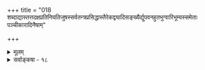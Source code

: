 +++
title = "018 शब्दाद्यास्तत्तदक्षप्रतिनियतिजुषस्सर्वतन्त्रप्रसिद्धास्तैरेकद्व्यादिसङ्ख्यैर्द्युपवनहुतभुग्वारिभूम्यस्समेताः पञ्चीकारादिनैषाम्"

+++
<details><summary>मूलम्</summary>

शब्दाद्यास्तत्तदक्षप्रतिनियतिजुषस्सर्वतन्त्रप्रसिद्धास्तैरेकद्व्यादिसंख्यैर्द्युपवनहुतभुग्वारिभूम्यस्समेताः ।  
पञ्चीकारादिनैषां विनिमितगुणता व्योमनैल्यादिबोधे तद्योगात्तत्र तत्तद्गुणजनिरिति चेन्नान्यथाऽत्रोपपत्तेः ॥ १८ ॥
</details>

<details><summary>सर्वाङ्कषा - १८</summary>

गुणत्रयनिरूपणानन्तरं शब्दादिपञ्चगुणान् निरूपयति – शब्दाद्या इति । शब्दाद्याः शब्दस्पर्शरूपरसगन्धाः पञ्चगुणाः । **तत्तदक्षप्रतिनियतिजुषः** = तत्तद्ग्रहणसमर्थतत्तदिन्द्रियस्य विषयतया व्यवस्थिताः **सर्वतन्त्रप्रसिद्धाः** = सर्वशास्त्रसंमताः, नास्त्येषु कस्यापि विवादः । एकद्व्यादिसंख्यैः **तैः** = एकः, त्रयः, चत्वारः, पञ्चेति एकैकोत्तरवृद्धसंख्यैः तैः गुणैः क्रमात् **द्युपवनहुतभुग्वारिभूम्यः** = आकाशः, वायुः, तेजः, जलम्, पृथिवी इति पञ्चभूतानि **समेताः** = युक्ताः । शब्दैकगुणक आकाशः, शब्दस्पर्शगुणको वायुः, शब्दस्पर्शरूपगुणकं तेजः, शब्दस्पर्शरूपरसगुणका आपः, शब्दस्पर्शरूपरसगन्धगुणका पृथिवी । 

, 



379. 

710 

पञ्चीकारादिनैषां विनिमितगुणता व्योमनैल्यादिबोधे 

तद्योगात् तत्र तत्तद्गुणजनिरिति चेत्, नान्यथाऽत्रोपपत्तेः ॥18॥ 

[शब्दादिषु दिव्यादिव्यभेदः ] 

कस्तूरीचम्पकादौ समविषमतया सम्मतः सौरभादिः; 

तद्वच्छन्दादयोऽमी त्रिगुणतदधिकद्रव्यनिष्ठा गुणाः स्युः । निष्कृष्टे शास्त्रदृष्ट्या न कथमपि मिथस्संकरः शङ्कनीयः 

स्वाच्छन्द्याच्छङ्कमानः स्वमिव सुरगुरुं किं न शङ्केत मुग्धम् ॥19॥ 

**व्योमनैल्यादिबोधे** = ' नीलं नभः' इत्यादिज्ञाने **एषाम्** = पञ्चभूतानाम् **पञ्चीकारात्** =पञ्चीकरणप्रक्रियया विनिमि **गुणता** = **परस्परविनिमयात्** = मिश्रणात् तत्तद्गुणविशिष्टता भवति । पञ्चीकरणप्रक्रियापि पूर्वमेव (जड. 17) निरूपिता । तथा च ' नीलं नभः' इति प्रतीतिः आकाशेऽपि पार्थिवभागसंबन्धात् भवति । अयमपि विषयः पूर्वमेव (जड. 42 ) न्यरूपि । किमर्थमेवं केशः ? यथा वायौ तेजस्संबन्धादौष्ण्यम्, पार्थिवसंबन्धात् गन्धः, एवमेवाकाशेऽपि पार्थिवाणुसंबन्धादेव नीलिमोत्पत्तिर्भवतु, किं पञ्चीकरणकल्पनयेत्यत्राह - **तद्योगात्** =तत्तद्भूतसंबन्धादेव **तत्र** = तत्तद्भूतेषु **तत्तद्गुणजनिः** = तत्तद्गुणानामुत्पत्तिः इति चेत्, न । कुतः? **अत्र** =व्योमनैल्ये **अन्यथा** = नूतनगुणोत्पत्त्यपेक्षया प्रकारान्तरेणैव उपपत्तेः संभवात् । न वयं आकाशे नैल्योपपादनार्थं पञ्चीकरणं ब्रूमः, किन्तु सृष्टिप्रक्रियासिद्धेनैव पञ्चीकरणेनास्याप्युपपत्तिं प्रदर्शयामः, कूपखननन्यायेन । भवतैवाव्यवस्थापादिका नूतना प्रक्रिया प्रारब्धा । अतोऽस्मदुक्तमेव वरं त्वन्निर्वाहापेक्षया । अत्रापि वक्तव्यं सर्व तत्रैवोक्त ( जड. 42 ) मिति नाधिकं वक्तव्यमत्र ॥ १८ ॥
</details>
